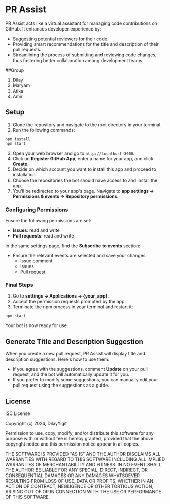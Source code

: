 # PR Assist

PR Assist acts like a virtual assistant for managing code contributions on GitHub. It enhances developer experience by:

- Suggesting potential reviewers for their code.
- Providing smart recommendations for the title and description of their pull requests.
- Streamlining the process of submitting and reviewing code changes, thus fostering better collaboration among development teams.

##Group
1. Dilay
2. Maryam
3. Atika
4. Amir

## Setup

1. Clone the repository and navigate to the root directory in your terminal.
2. Run the following commands:
```
npm install
npm start
```

3. Open your web browser and go to `http://localhost:3000`.
4. Click on **Register GitHub App**, enter a name for your app, and click **Create**.
5. Decide on which account you want to install this app and proceed to installation.
6. Choose the repositories the bot should have access to and install the app.
7. You'll be redirected to your app's page. Navigate to **app settings -> Permissions & events -> Repository permissions**.

### Configuring Permissions

Ensure the following permissions are set:
- **Issues**: read and write
- **Pull requests**: read and write

In the same settings page, find the **Subscribe to events** section:
- Ensure the relevant events are selected and save your changes:
  - Issue comment
  - Issues
  - Pull request

### Final Steps

1. Go to **settings -> Applications -> {your_app}**.
2. Accept the permission requests prompted by the app.
3. Terminate the npm process in your terminal and restart it:

```
npm start
```

Your bot is now ready for use.

## Generate Title and Description Suggestion

When you create a new pull request, PR Assist will display title and description suggestions. Here's how to use them:

- If you agree with the suggestions, comment **Update** on your pull request, and the bot will automatically update it for you.
- If you prefer to modify some suggestions, you can manually edit your pull request using the suggestions as a guide.

## License

ISC License

Copyright (c) 2024, DilayYigit

Permission to use, copy, modify, and/or distribute this software for any
purpose with or without fee is hereby granted, provided that the above
copyright notice and this permission notice appear in all copies.

THE SOFTWARE IS PROVIDED "AS IS" AND THE AUTHOR DISCLAIMS ALL WARRANTIES
WITH REGARD TO THIS SOFTWARE INCLUDING ALL IMPLIED WARRANTIES OF
MERCHANTABILITY AND FITNESS. IN NO EVENT SHALL THE AUTHOR BE LIABLE FOR
ANY SPECIAL, DIRECT, INDIRECT, OR CONSEQUENTIAL DAMAGES OR ANY DAMAGES
WHATSOEVER RESULTING FROM LOSS OF USE, DATA OR PROFITS, WHETHER IN AN
ACTION OF CONTRACT, NEGLIGENCE OR OTHER TORTIOUS ACTION, ARISING OUT OF
OR IN CONNECTION WITH THE USE OR PERFORMANCE OF THIS SOFTWARE.
